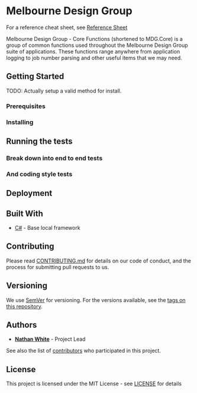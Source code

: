 # Melbourne Design Group
For a reference cheat sheet, see [Reference Sheet](Reference.md)

Melbourne Design Group - Core Functions (shortened to MDG.Core) is a group of common functions used throughout the Melbourne Design Group suite of applications. These functions range anywhere from application logging to job number parsing and other useful items that we may need.

## Getting Started

TODO: Actually setup a valid method for install.

### Prerequisites

### Installing

## Running the tests

### Break down into end to end tests

### And coding style tests

## Deployment

## Built With

* [C#](https://docs.microsoft.com/en-us/dotnet/csharp/) - Base local framework

## Contributing

Please read [CONTRIBUTING.md](CONTRIBUTING.md) for details on our code of conduct, and the process for submitting pull requests to us.

## Versioning

We use [SemVer](http://semver.org/) for versioning. For the versions available, see the [tags on this repository](https://github.com/your/project/tags). 

## Authors

* [**Nathan White**](https://github.com/NWhite421) - Project Lead

See also the list of [contributors](https://github.com/NWhite421/MDG.Core/graphs/contributors) who participated in this project.

## License

This project is licensed under the MIT License - see [LICENSE](LICENSE.md)  for details
